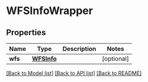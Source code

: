 # WFSInfoWrapper

## Properties
Name | Type | Description | Notes
------------ | ------------- | ------------- | -------------
**wfs** | [**WFSInfo**](WFSInfo.md) |  | [optional] 

[[Back to Model list]](../README.md#documentation-for-models) [[Back to API list]](../README.md#documentation-for-api-endpoints) [[Back to README]](../README.md)

